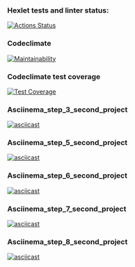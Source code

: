 ### Hexlet tests and linter status:
[![Actions Status](https://github.com/Aannddyy18/python-project-lvl2/workflows/hexlet-check/badge.svg)](https://github.com/Aannddyy18/python-project-lvl2/actions)

### Codeclimate
[![Maintainability](https://api.codeclimate.com/v1/badges/acf1bd2724d0840461fa/maintainability)](https://codeclimate.com/github/Aannddyy18/python-project-lvl2/maintainability)

### Codeclimate test coverage
[![Test Coverage](https://api.codeclimate.com/v1/badges/acf1bd2724d0840461fa/test_coverage)](https://codeclimate.com/github/Aannddyy18/python-project-lvl2/test_coverage)


### Asciinema_step_3_second_project
[![asciicast](https://asciinema.org/a/yPtTC6aR22tPWbynSPtws0Kvo.png)](https://asciinema.org/a/yPtTC6aR22tPWbynSPtws0Kvo)


### Asciinema_step_5_second_project
[![asciicast](https://asciinema.org/a/38ue4C7uUT9JdEcasT9DILbxF.png)](https://asciinema.org/a/38ue4C7uUT9JdEcasT9DILbxF)


### Asciinema_step_6_second_project
[![asciicast](https://asciinema.org/a/66HjItHSWFU5TA3LG0k7v3MUi.png)](https://asciinema.org/a/66HjItHSWFU5TA3LG0k7v3MUi)


### Asciinema_step_7_second_project
[![asciicast](https://asciinema.org/a/wqWaAAY6a8JWVN3oVHbCoDCSW.png)](https://asciinema.org/a/wqWaAAY6a8JWVN3oVHbCoDCSW)


### Asciinema_step_8_second_project
[![asciicast](https://asciinema.org/a/ATBdcHS7RkQss72OqfjQe59SB.png)](https://asciinema.org/a/ATBdcHS7RkQss72OqfjQe59SB)
